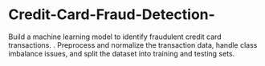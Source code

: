 # Credit-Card-Fraud-Detection-
Build a machine learning model to identify fraudulent credit card transactions. . Preprocess and normalize the transaction data, handle class imbalance issues, and split the dataset into  training and testing sets.
